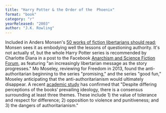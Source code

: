 ```yaml
---
title: "Harry Potter & the Order of the  Phoenix"
format: "book"
category: "r"
yearReleased: "2003"
author: "J.K. Rowling"
---
```

Included in Anders Monsen's <a href="http://www.andersmonsen.com/50-works-of-fiction-libertarians-should-read/"> 50 works of fiction libertarians should read</a>; Monsen sees it as embodying  well the lessons of questioning authority. It's not actually sf, but the whole  Harry Potter series is recommended by Charlotte Diana in a post to the Facebook <a href="https://www.facebook.com/groups/anarchismandsciencefiction/?fref=ts"> Anarchism and Science Fiction Forum</a>, as featuring "an increasingly  libertarian message as the story progresses." Mo Moseley, reviewing for   Freedom in 2013, found the anti-authoritarian beginning to the series  "promising," and the series "good fun," Moseley anticipating that the  anti-authoritarianism would ultimately disappear. A recent <a href="http://iscap.upenn.edu/sites/default/files/HarryPotterDeathlyDonald160718.pdf"> academic study</a> has confirmed that "Despite differing perceptions of the  books’ prevailing ideology, there is a consensus surrounding at least three  themes. These include 1) the value of tolerance and respect for difference; 2)  opposition to violence and punitiveness; and 3) the dangers of  authoritarianism."
 